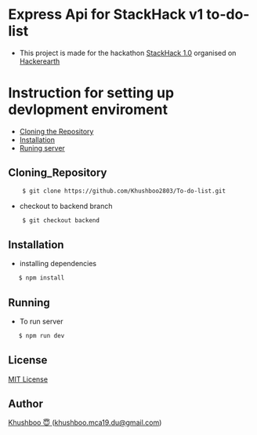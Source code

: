 # Express Api for StackHack v1 to-do-list

- This project is made for the hackathon [StackHack 1.0](https://www.hackerearth.com/challenges/hackathon/stackhack-v1/) organised on [Hackerearth](https://www.hackerearth.com/)

# Instruction for setting up devlopment enviroment

- [Cloning the Repository](#Cloning_Repository)
- [Installation](#Installation)
- [Runing server](#Running)

## Cloning_Repository

```sh
    $ git clone https://github.com/Khushboo2803/To-do-list.git
```

- checkout to backend branch

```sh
    $ git checkout backend
```

## Installation

- installing dependencies

```sh
   $ npm install
```

## Running

- To run server

```sh
   $ npm run dev
```

## License

[MIT License](http://www.opensource.org/licenses/mit-license.php)

## Author

[Khushboo :innocent: ](https://github.com/khushboo2803) ([khushboo.mca19.du@gmail.com](mailto:khushboo.mca19.du@gmail.com))
